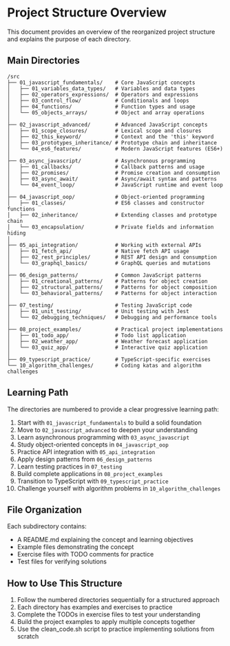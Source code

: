 # Project Structure Overview

This document provides an overview of the reorganized project structure and explains the purpose of each directory.

## Main Directories

```
/src
├── 01_javascript_fundamentals/    # Core JavaScript concepts
│   ├── 01_variables_data_types/   # Variables and data types
│   ├── 02_operators_expressions/  # Operators and expressions
│   ├── 03_control_flow/           # Conditionals and loops
│   ├── 04_functions/              # Function types and usage
│   └── 05_objects_arrays/         # Object and array operations
│
├── 02_javascript_advanced/        # Advanced JavaScript concepts
│   ├── 01_scope_closures/         # Lexical scope and closures
│   ├── 02_this_keyword/           # Context and the 'this' keyword
│   ├── 03_prototypes_inheritance/ # Prototype chain and inheritance
│   └── 04_es6_features/           # Modern JavaScript features (ES6+)
│
├── 03_async_javascript/           # Asynchronous programming
│   ├── 01_callbacks/              # Callback patterns and usage
│   ├── 02_promises/               # Promise creation and consumption
│   ├── 03_async_await/            # Async/await syntax and patterns
│   └── 04_event_loop/             # JavaScript runtime and event loop
│
├── 04_javascript_oop/             # Object-oriented programming
│   ├── 01_classes/                # ES6 classes and constructor functions
│   ├── 02_inheritance/            # Extending classes and prototype chain
│   └── 03_encapsulation/          # Private fields and information hiding
│
├── 05_api_integration/            # Working with external APIs
│   ├── 01_fetch_api/              # Native fetch API usage
│   ├── 02_rest_principles/        # REST API design and consumption
│   └── 03_graphql_basics/         # GraphQL queries and mutations
│
├── 06_design_patterns/            # Common JavaScript patterns
│   ├── 01_creational_patterns/    # Patterns for object creation
│   ├── 02_structural_patterns/    # Patterns for object composition
│   └── 03_behavioral_patterns/    # Patterns for object interaction
│
├── 07_testing/                    # Testing JavaScript code
│   ├── 01_unit_testing/           # Unit testing with Jest
│   └── 02_debugging_techniques/   # Debugging and performance tools
│
├── 08_project_examples/           # Practical project implementations
│   ├── 01_todo_app/               # Todo list application
│   ├── 02_weather_app/            # Weather forecast application
│   └── 03_quiz_app/               # Interactive quiz application
│
├── 09_typescript_practice/        # TypeScript-specific exercises
└── 10_algorithm_challenges/       # Coding katas and algorithm challenges
```

## Learning Path

The directories are numbered to provide a clear progressive learning path:

1. Start with `01_javascript_fundamentals` to build a solid foundation
2. Move to `02_javascript_advanced` to deepen your understanding
3. Learn asynchronous programming with `03_async_javascript`
4. Study object-oriented concepts in `04_javascript_oop`
5. Practice API integration with `05_api_integration`
6. Apply design patterns from `06_design_patterns`
7. Learn testing practices in `07_testing`
8. Build complete applications in `08_project_examples`
9. Transition to TypeScript with `09_typescript_practice`
10. Challenge yourself with algorithm problems in `10_algorithm_challenges`

## File Organization

Each subdirectory contains:

- A README.md explaining the concept and learning objectives
- Example files demonstrating the concept
- Exercise files with TODO comments for practice
- Test files for verifying solutions

## How to Use This Structure

1. Follow the numbered directories sequentially for a structured approach
2. Each directory has examples and exercises to practice
3. Complete the TODOs in exercise files to test your understanding
4. Build the project examples to apply multiple concepts together
5. Use the clean_code.sh script to practice implementing solutions from scratch